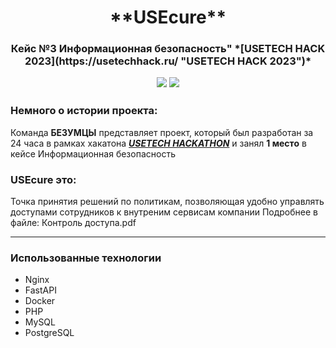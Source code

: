 <h1 align='center'>**USEcure**</h1>
<h3 align='center'>
Кейс №3 Информационная безопасность"
*[USETECH HACK 2023](https://usetechhack.ru/ "USETECH HACK 2023")*

<img src="https://img.shields.io/badge/USETECH-gray?style=plastic&logo=git&logoColor=green&link=https%3A%2F%2Fusetechhack.ru%2F"> <img src="https://img.shields.io/badge/%D0%9A%D0%BE%D0%BC%D0%B0%D0%BD%D0%B4%D0%B0%20%D0%91%D0%95%D0%97%D0%A3%D0%9C%D0%A6%D0%AB-green?style=plastic&
">
</h3>



<h3>Немного о истории проекта:</h3>
<p>Команда <b>БЕЗУМЦЫ</b> представляет проект, который был разработан за 24 часа в рамках хакатона <a href="https://usetechhack.ru/">
    <b><i>USETECH HACKATHON</i></b></a> и занял <b>1 место</b> в кейсе Информационная безопасность
</p>

### USEcure это:
<p>Точка принятия решений по политикам, позволяющая удобно управлять доступами сотрудников к внутреним сервисам компании
Подробнее в файле: Контроль доступа.pdf</p>


---

### Использованные технологии

<ul>
  <li>Nginx </li>
  <li>FastAPI</li>
  <li>Docker </li>
  <li>PHP </li>
  <li>MySQL</li>
  <li>PostgreSQL</li>
</ul>

